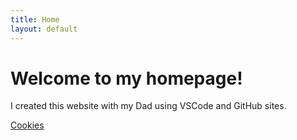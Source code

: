 ```yaml
---
title: Home
layout: default
---
```


# Welcome to my homepage!

I created this website with my Dad using VSCode and GitHub sites.

[Cookies](/cookies)